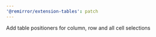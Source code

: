 ```yaml
---
'@remirror/extension-tables': patch
---
```


Add table positioners for column, row and all cell selections

